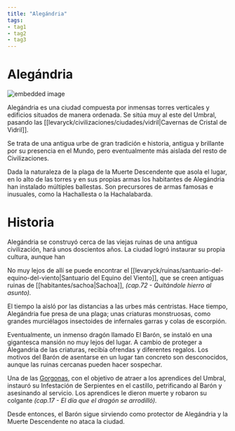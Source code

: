 ```yaml
---
title: "Alegándria" 
tags: 
- tag1 
- tag2
- tag3
---
```


# **Alegándria**

![embedded image](https://assets.legendkeeper.com/e60f25e6-c1f2-4791-a210-91163aa3a2b2.jpg "Attachment")

Alegándria es una ciudad compuesta por inmensas torres verticales y edificios situados de manera ordenada. Se sitúa muy al este del Umbral, pasando las [[levaryck/civilizaciones/ciudades/vidril|Cavernas de Cristal de Vidril]].

Se trata de una antigua urbe de gran tradición e historia, antigua y brillante por su presencia en el Mundo, pero eventualmente más aislada del resto de Civilizaciones.

Dada la naturaleza de la plaga de la Muerte Descendente que asola el lugar, en lo alto de las torres y en sus propias armas los habitantes de Alegándria han instalado múltiples ballestas. Son precursores de armas famosas e inusuales, como la Hachallesta o la Hachalabarda.

# **Historia**

Alegándria se construyó cerca de las viejas ruinas de una antigua civilización, hará unos doscientos años. La ciudad logró instaurar su propia cultura, aunque han

No muy lejos de allí se puede encontrar el [[levaryck/ruinas/santuario-del-equino-del-viento|Santuario del Equino del Viento]], que se creen antiguas ruinas de [[habitantes/sachoa|Sachoa]], _(cap.72 - Quitándole hierro al asunto)._

El tiempo la aisló por las distancias a las urbes más centristas. Hace tiempo, Alegándria fue presa de una plaga; unas criaturas monstruosas, como grandes murciélagos insectoides de infernales garras y colas de escorpión.

Eventualmente, un inmenso dragón llamado El Barón, se instaló en una gigantesca mansión no muy lejos del lugar. A cambio de proteger a Alegandria de las criaturas, recibía ofrendas y diferentes regalos. Los motivos del Barón de asentarse en un lugar tan concreto son desconocidos, aunque las ruinas cercanas pueden hacer sospechar.

Una de las [Gorgonas](https://www.legendkeeper.com/app/ckvil5g57t6310808rct5ktxd/ckzodn022001z036cznia8tj8/), con el objetivo de atraer a los aprendices del Umbral, instauró su Infestación de Serpientes en el castillo, petrificando al Barón y asesinando al servicio. Los aprendices le dieron muerte y robaron su colgante _(cap.17 - El día que el dragón se arrodilló)._

Desde entonces, el Barón sigue sirviendo como protector de Alegándria y la Muerte Descendente no ataca la ciudad.
